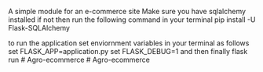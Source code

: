 A simple module for an e-commerce site
Make sure you have sqlalchemy installed
if not then run the following command in your terminal
  pip install -U Flask-SQLAlchemy

to run the application set enviornment variables in your terminal as follows
  set FLASK_APP=application.py
  set FLASK_DEBUG=1
and then finally
  flask run
#   A g r o - e c o m m e r c e  
 #   A g r o - e c o m m e r c e  
 